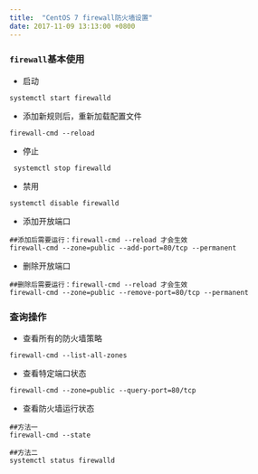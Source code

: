 ```yaml
---
title:  "CentOS 7 firewall防火墙设置"
date: 2017-11-09 13:13:00 +0800
---
```


### `firewall`基本使用
+ 启动

```shell
systemctl start firewalld
```

+ 添加新规则后，重新加载配置文件
 
```shell
firewall-cmd --reload
```

+ 停止

```shell
 systemctl stop firewalld
```

+ 禁用

```shell
systemctl disable firewalld
```

+ 添加开放端口

```shell
##添加后需要运行：firewall-cmd --reload 才会生效
firewall-cmd --zone=public --add-port=80/tcp --permanent
```

+ 删除开放端口

```shell
##删除后需要运行：firewall-cmd --reload 才会生效
firewall-cmd --zone=public --remove-port=80/tcp --permanent
```

### 查询操作

+ 查看所有的防火墙策略

```shell
firewall-cmd --list-all-zones
```

+ 查看特定端口状态

```shell
firewall-cmd --zone=public --query-port=80/tcp
```

+ 查看防火墙运行状态

```shell
##方法一
firewall-cmd --state

##方法二
systemctl status firewalld
```

